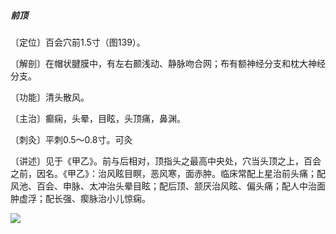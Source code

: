 ##### 前顶

〔定位〕百会穴前1.5寸（图139）。

〔解剖〕在帽状腱膜中，有左右颞浅动、静脉吻合网；布有额神经分支和枕大神经分支。

〔功能〕清头散风。

〔主治〕癫痫，头晕，目眩，头顶痛，鼻渊。

〔刺灸〕平刺0.5～0.8寸。可灸

〔讲述〕见于《甲乙》。前与后相对，顶指头之最高中央处，穴当头顶之上，百会之前，因名。《甲乙》：治风眩目瞑，恶风寒，面赤肿。临床常配上星治前头痛；配风池、百会、申脉、太冲治头晕目眩；配后顶、颔厌治风眩、偏头痛；配人中治面肿虚浮；配长强、瘈脉治小儿惊痫。

![](./img/图139.jpg)
